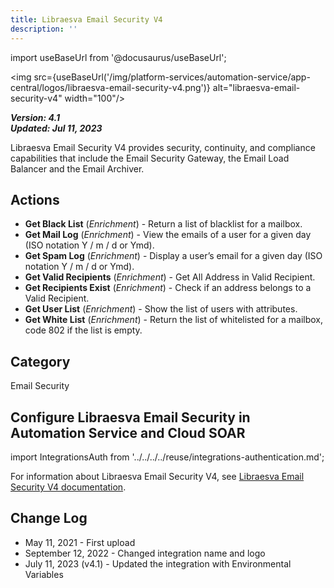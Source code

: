 ```yaml
---
title: Libraesva Email Security V4
description: ''
---
```

import useBaseUrl from '@docusaurus/useBaseUrl';

<img src={useBaseUrl('/img/platform-services/automation-service/app-central/logos/libraesva-email-security-v4.png')} alt="libraesva-email-security-v4" width="100"/>

***Version: 4.1  
Updated: Jul 11, 2023***

Libraesva Email Security V4 provides security, continuity, and compliance capabilities that include the Email Security Gateway, the Email Load Balancer and the Email Archiver.

## Actions

* **Get Black List** (*Enrichment*) - Return a list of blacklist for a mailbox.
* **Get Mail Log** (*Enrichment*) - View the emails of a user for a given day (ISO notation Y / m / d or Ymd).
* **Get Spam Log** (*Enrichment*) - Display a user’s email for a given day (ISO notation Y / m / d or Ymd).
* **Get Valid Recipients** (*Enrichment*) - Get All Address in Valid Recipient.
* **Get Recipients Exist** (*Enrichment*) - Check if an address belongs to a Valid Recipient.
* **Get User List** (*Enrichment*) - Show the list of users with attributes.
* **Get White List** (*Enrichment*) - Return the list of whitelisted for a mailbox, code 802 if the list is empty.

## Category

Email Security

## Configure Libraesva Email Security in Automation Service and Cloud SOAR

import IntegrationsAuth from '../../../../reuse/integrations-authentication.md';

<IntegrationsAuth/>

For information about Libraesva Email Security V4, see [Libraesva Email Security V4 documentation](https://docs.libraesva.com/doc/libraesva-esg-4/).

## Change Log

* May 11, 2021 - First upload
* September 12, 2022 - Changed integration name and logo
* July 11, 2023 (v4.1) - Updated the integration with Environmental Variables
